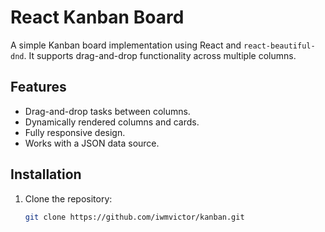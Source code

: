 # React Kanban Board

A simple Kanban board implementation using React and `react-beautiful-dnd`. It supports drag-and-drop functionality across multiple columns.

## Features

- Drag-and-drop tasks between columns.
- Dynamically rendered columns and cards.
- Fully responsive design.
- Works with a JSON data source.

## Installation

1. Clone the repository:
   ```bash
   git clone https://github.com/iwmvictor/kanban.git
